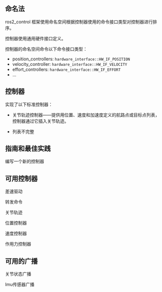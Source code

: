 ## 命名法

ros2_control 框架使用命名空间根据控制器使用的命令接口类型对控制器进行排序。

控制器使用通用硬件接口定义。

控制器的命名空间命令以下命令接口类型：


- position_controllers:  ```hardware_interface::HW_IF_POSITION```
- velocity_controller: ```hardware_interface::HW_IF_VELOCITY```
- effort_controllers: ```hardware_interface::HW_IF_EFFORT```
- ...



## 控制器

实现了以下标准控制器：

- 关节轨迹控制器——提供用位置、速度和加速度定义的航路点或目标点列表，控制器通过它插入关节轨迹。

- 列表不完整




## 指南和最佳实践

编写一个新的控制器

## 可用控制器

差速驱动

转发命令

关节轨迹

位置控制器

速度控制器

作用力控制器




## 可用的广播

关节状态广播

Imu传感器广播

